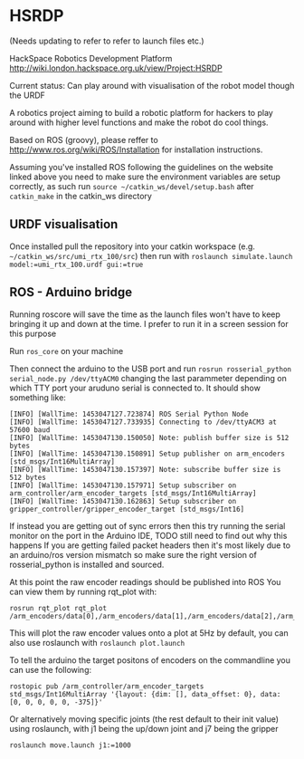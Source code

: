 HSRDP
=====
(Needs updating to refer to refer to launch files etc.)

HackSpace Robotics Development Platform
http://wiki.london.hackspace.org.uk/view/Project:HSRDP

Current status: Can play around with visualisation of the robot model though the URDF

A robotics project aiming to build a robotic platform for hackers to play around with higher level functions and make the robot do cool things.

Based on ROS (groovy), please reffer to http://www.ros.org/wiki/ROS/Installation for installation instructions.

Assuming you've installed ROS following the guidelines on the website linked above you need to make sure the environment variables are setup correctly, as such run ```source ~/catkin_ws/devel/setup.bash``` after ```catkin_make``` in the catkin_ws directory


URDF visualisation
------------------

Once installed pull the repository into your catkin workspace (e.g. ```~/catkin_ws/src/umi_rtx_100/src```) then
run with
```roslaunch simulate.launch model:=umi_rtx_100.urdf gui:=true```

ROS - Arduino bridge
--------------------
Running roscore will save the time as the launch files won't have to keep bringing it up and down at the time. I prefer to run it in a screen session for this purpose

Run ```ros_core``` on your machine

Then connect the arduino to the USB port and run
```rosrun rosserial_python serial_node.py /dev/ttyACM0``` changing the last parammeter depending on which TTY port your aruduno serial is connected to.
It should show something like:

	[INFO] [WallTime: 1453047127.723874] ROS Serial Python Node
	[INFO] [WallTime: 1453047127.733935] Connecting to /dev/ttyACM3 at 57600 baud
	[INFO] [WallTime: 1453047130.150050] Note: publish buffer size is 512 bytes
	[INFO] [WallTime: 1453047130.150891] Setup publisher on arm_encoders [std_msgs/Int16MultiArray]
	[INFO] [WallTime: 1453047130.157397] Note: subscribe buffer size is 512 bytes
	[INFO] [WallTime: 1453047130.157971] Setup subscriber on arm_controller/arm_encoder_targets [std_msgs/Int16MultiArray]
	[INFO] [WallTime: 1453047130.162863] Setup subscriber on gripper_controller/gripper_encoder_target [std_msgs/Int16]

If instead you are getting out of sync errors then this try running the serial monitor on the port in the Arduino IDE, TODO still need to find out why this happens
If you are getting failed packet headers then it's most likely due to an arduino/ros version mismatch so make sure the right version of rosserial_python is installed and sourced.

At this point the raw encoder readings should be published into ROS
You can view them by running rqt_plot with:

	rosrun rqt_plot rqt_plot /arm_encoders/data[0],/arm_encoders/data[1],/arm_encoders/data[2],/arm_encoders/data[3],/arm_encoders/data[4],/arm_encoders/data[5],/arm_encoders/data[6]
This will plot the raw encoder values onto a plot at 5Hz by default, you can also use roslaunch with ```roslaunch plot.launch```


To tell the arduino the target positons of encoders on the commandline you can use the following:

	rostopic pub /arm_controller/arm_encoder_targets std_msgs/Int16MultiArray '{layout: {dim: [], data_offset: 0}, data: [0, 0, 0, 0, 0, -375]}'

Or alternatively moving specific joints (the rest default to their init value) using roslaunch, with j1 being the up/down joint and j7 being the gripper

	roslaunch move.launch j1:=1000
